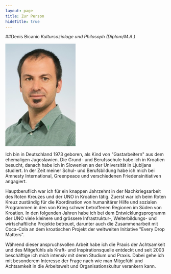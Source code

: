 ```yaml
---
layout: page
title: Zur Person
hideTitle: true
---
```

##Denis Bicanic
*Kultursoziologe und Philosoph (Diplom/M.A.)*

![Denis Bicanic](/images/denis.jpg)

Ich bin in Deutschland  1973 geboren, als Kind von "Gastarbeitern" aus dem ehemaligen Jugoslawien. Die Grund- und Berufsschule habe ich in Kroatien besucht, danach habe ich in Slowenien an der Universität in Ljubljana studiert. In der Zeit meiner Schul- und Berufsbildung habe ich mich bei Amnesty International, Greenpeace und verschiedenen Friedensinitiativen angagiert.

Hauptberuflich war ich für ein knappen Jahrzehnt in der Nachkriegsarbeit des Roten Kreuzes und der UNO in Kroatien tätig. Zuerst war ich beim Roten Kreuz zuständig für die Koordination von humanitärer Hilfe und sozialen Programmen in den von Krieg schwer betroffenen Regionen im Süden von Kroatien. In den folgenden Jahren habe ich bei dem Entwicklungsprogramm der UNO viele kleinere und grössere Infrastruktur-, Weiterbildungs- und wirtschaftliche Projekte betreuet, darunter auch die Zusammenarbeit mit Coca-Cola an dem  kroatischen Projekt der weltweiten Initiative "Every Drop Matters".

Während dieser anspruchsvollen Arbeit habe ich die Praxis der Achtsamkeit und des Mitgefühls als Kraft- und Inspirationsquelle entdeckt und seit 2003 beschäftige ich mich intensiv mit deren Studium und Praxis. Dabei gehe ich mit besonderem Interesse der Frage nach wie man Mitgefühl und Achtsamkeit in die Arbeitswelt und Organisationskultur verankern kann.

